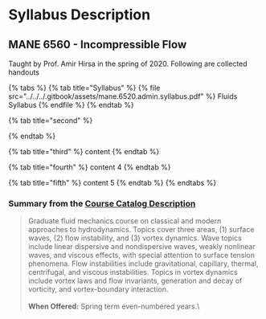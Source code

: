 # Syllabus Description

## MANE 6560 - Incompressible Flow <a href="#course_preview_title" id="course_preview_title"></a>

Taught by Prof. Amir Hirsa in the spring of 2020. Following are collected handouts

{% tabs %}
{% tab title="Syllabus" %}
{% file src="../../../.gitbook/assets/mane.6520.admin.syllabus.pdf" %}
Fluids Syllabus
{% endfile %}
{% endtab %}

{% tab title="second" %}

{% endtab %}

{% tab title="third" %}
content&#x20;
{% endtab %}

{% tab title="fourth" %}
content 4
{% endtab %}

{% tab title="fifth" %}
content 5
{% endtab %}
{% endtabs %}



### Summary from the [Course Catalog Description ](http://catalog.rpi.edu/preview\_course\_nopop.php?catoid=20\&coid=37652)

> Graduate fluid mechanics course on classical and modern approaches to hydrodynamics. Topics cover three areas, (1) surface waves, (2) flow instability, and (3) vortex dynamics. Wave topics include linear dispersive and nondispersive waves, weakly nonlinear waves, and viscous effects, with special attention to surface tension phenomena. Flow instabilities include gravitational, capillary, thermal, centrifugal, and viscous instabilities. Topics in vortex dynamics include vortex laws and flow invariants, generation and decay of vorticity, and vortex-boundary interaction.\
> \
> **When Offered:** Spring term even-numbered years.\
>
